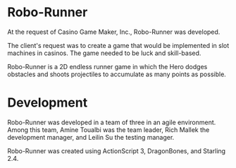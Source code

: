 # Robo-Runner

At the request of Casino Game Maker, Inc., Robo-Runner was developed. 

The client's request was to create a game that would be implemented in slot machines in casinos. The game needed to be luck and skill-based. 

Robo-Runner is a 2D endless runner game in which the Hero dodges obstacles and shoots projectiles to accumulate as many points as possible. 

# Development

Robo-Runner was developed in a team of three in an agile environment. Among this team, Amine Toualbi was the team leader, Rich Mallek the development manager, and Leilin Su the testing manager. 

Robo-Runner was created using ActionScript 3, DragonBones, and Starling 2.4. 




